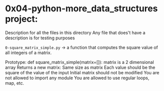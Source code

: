 # 0x04-python-more_data_structures project:


Description for all the files in this directory
Any file that does't have a description is for testing purposes


`0-square_matrix_simple.py` -> a function that computes the square value of all integers of a matrix.

Prototype: def square_matrix_simple(matrix=[]):
matrix is a 2 dimensional array
Returns a new matrix:
Same size as matrix
Each value should be the square of the value of the input
Initial matrix should not be modified
You are not allowed to import any module
You are allowed to use regular loops, map, etc.


